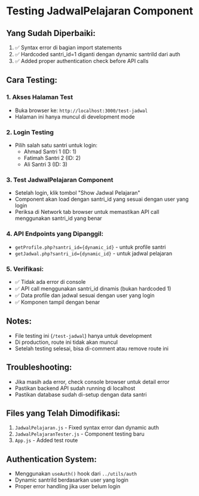# Testing JadwalPelajaran Component

## Yang Sudah Diperbaiki:
1. ✅ Syntax error di bagian import statements
2. ✅ Hardcoded santri_id=1 diganti dengan dynamic santriId dari auth
3. ✅ Added proper authentication check before API calls

## Cara Testing:

### 1. Akses Halaman Test
- Buka browser ke: `http://localhost:3000/test-jadwal`
- Halaman ini hanya muncul di development mode

### 2. Login Testing
- Pilih salah satu santri untuk login:
  - Ahmad Santri 1 (ID: 1)
  - Fatimah Santri 2 (ID: 2) 
  - Ali Santri 3 (ID: 3)

### 3. Test JadwalPelajaran Component
- Setelah login, klik tombol "Show Jadwal Pelajaran"
- Component akan load dengan santri_id yang sesuai dengan user yang login
- Periksa di Network tab browser untuk memastikan API call menggunakan santri_id yang benar

### 4. API Endpoints yang Dipanggil:
- `getProfile.php?santri_id={dynamic_id}` - untuk profile santri
- `getJadwal.php?santri_id={dynamic_id}` - untuk jadwal pelajaran

### 5. Verifikasi:
- ✅ Tidak ada error di console
- ✅ API call menggunakan santri_id dinamis (bukan hardcoded 1)
- ✅ Data profile dan jadwal sesuai dengan user yang login
- ✅ Komponen tampil dengan benar

## Notes:
- File testing ini (`/test-jadwal`) hanya untuk development
- Di production, route ini tidak akan muncul
- Setelah testing selesai, bisa di-comment atau remove route ini

## Troubleshooting:
- Jika masih ada error, check console browser untuk detail error
- Pastikan backend API sudah running di localhost
- Pastikan database sudah di-setup dengan data santri

## Files yang Telah Dimodifikasi:
1. `JadwalPelajaran.js` - Fixed syntax error dan dynamic auth
2. `JadwalPelajaranTester.js` - Component testing baru
3. `App.js` - Added test route

## Authentication System:
- Menggunakan `useAuth()` hook dari `../utils/auth`
- Dynamic santriId berdasarkan user yang login
- Proper error handling jika user belum login
